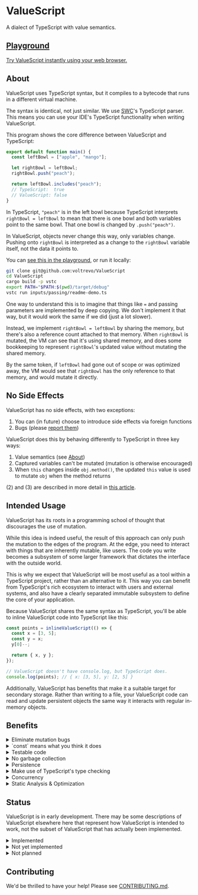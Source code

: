 # ValueScript

A dialect of TypeScript with value semantics.

## [Playground](https://valuescript.org/playground)

[Try ValueScript instantly using your web browser.](https://valuescript.org/playground)

## About

ValueScript uses TypeScript syntax, but it compiles to a bytecode that runs in a
different virtual machine.

The syntax is identical, not just similar. We use [SWC](https://swc.rs/)'s
TypeScript parser. This means you can use your IDE's TypeScript functionality
when writing ValueScript.

This program shows the core difference between ValueScript and TypeScript:

```ts
export default function main() {
  const leftBowl = ["apple", "mango"];

  let rightBowl = leftBowl;
  rightBowl.push("peach");

  return leftBowl.includes("peach");
  // TypeScript:  true
  // ValueScript: false
}
```

In TypeScript, `"peach"` is in the left bowl because TypeScript interprets
`rightBowl = leftBowl` to mean that there is one bowl and both variables point
to the same bowl. That one bowl is changed by `.push("peach")`.

In ValueScript, objects never change this way, only variables change. Pushing
onto `rightBowl` is interpreted as a change to the `rightBowl` variable itself,
not the data it points to.

You can
[see this in the playground](https://valuescript.org/playground/#/tutorial/valueSemantics.ts),
or run it locally:

```sh
git clone git@github.com:voltrevo/ValueScript
cd ValueScript
cargo build -p vstc
export PATH="$PATH:$(pwd)/target/debug"
vstc run inputs/passing/readme-demo.ts
```

One way to understand this is to imagine that things like `=` and passing
parameters are implemented by deep copying. We don't implement it that way, but
it would work the same if we did (just a lot slower).

Instead, we implement `rightBowl = leftBowl` by sharing the memory, but there's
also a reference count attached to that memory. When `rightBowl` is mutated, the
VM can see that it's using shared memory, and does some bookkeeping to represent
`rightBowl`'s updated value without mutating the shared memory.

By the same token, if `leftBowl` had gone out of scope or was optimized away,
the VM would see that `rightBowl` has the only reference to that memory, and
would mutate it directly.

## No Side Effects

ValueScript has no side effects, with two exceptions:

1. You can (in future) choose to introduce side effects via foreign functions
2. Bugs (please
   [report them](https://github.com/voltrevo/ValueScript/issues/new))

ValueScript does this by behaving differently to TypeScript in three key ways:

1. Value semantics (see [About](#about))
2. Captured variables can't be mutated (mutation is otherwise encouraged)
3. When `this` changes inside `obj.method()`, the updated `this` value is used
   to mutate `obj` when the method returns

(2) and (3) are described in more detail in
[this article](https://voltrevo.medium.com/valuescripts-unique-strategy-for-preventing-side-effects-ac8133735a11).

## Intended Usage

ValueScript has its roots in a programming school of thought that discourages
the use of mutation.

While this idea is indeed useful, the result of this approach can only push the
mutation to the edges of the program. At the edge, you need to interact with
things that are inherently mutable, like users. The code you write becomes a
subsystem of some larger framework that dictates the interface with the outside
world.

This is why we expect that ValueScript will be most useful as a tool within a
TypeScript project, rather than an alternative to it. This way you can benefit
from TypeScript's rich ecosystem to interact with users and external systems,
and also have a clearly separated immutable subsystem to define the core of your
application.

Because ValueScript shares the same syntax as TypeScript, you'll be able to
inline ValueScript code into TypeScript like this:

```ts
const points = inlineValueScript(() => {
  const x = [3, 5];
  const y = x;
  y[0]--;

  return { x, y };
});

// ValueScript doesn't have console.log, but TypeScript does.
console.log(points); // { x: [3, 5], y: [2, 5] }
```

Additionally, ValueScript has benefits that make it a suitable target for
secondary storage. Rather than writing to a file, your ValueScript code can read
and update persistent objects the same way it interacts with regular in-memory
objects.

## Benefits

<details>
<summary>Eliminate mutation bugs</summary>

Mutating things across your program is frequently intended, but it's also
frequently unintended, causing bugs.

This is why you are usually encouraged not to mutate function arguments, among
other things. Sometimes you'll see workaround like `const a = [...b];`. In
ValueScript, just write it the natural way.

</details>

<details>
<summary>`const` means what you think it does</summary>

Ever felt weird about using `const` in situations like this?

```ts
const values = [];

values.push(123);

return items;
```

Us too. The reason is that, in a mutable world, it's the array that `values`
points to that is mutating. Pushing to that array doesn't change `values` - it
still points to the same array, right?

In ValueScript, it's not the same array, because arrays don't change. Instead,
it is indeed the variable that changes, and therefore, if you mark it as
`const`, attempting to do so is a compile-time error.

</details>

<details>
<summary>Testable code</summary>

Testing code is all about being able to draw a boundary around something that
can be given inputs so that you can check its outputs against your expectations.

Being able to draw these boundaries is usually challenging in real-world
systems, because by default everything wants to connect to something tangible to
serve its purpose as directly as possible. Most things that matter to you become
untested because of their coupling to externalities that are too difficult to
meaningfully replicate in a test case. Testing degrades into an inauthentic
add-on that focuses on trivialities.

By using ValueScript, you can maintain a clear separation between a domain that
should be easy to test - the core of what your application does, and a domain
that is difficult to test - how your application talks to the world.

A ValueScript program is always a function that, when called with the same
inputs, produces the same outputs.

</details>

<details>
<summary>No garbage collection</summary>

In ValueScript, it's impossible to create data that circularly references
itself. This isn't because something is keeping watch and producing an error if
you do it accidentally. Rather, it's just an inherent consequence of how
ValueScript works:

```ts
let x = {};
x.x = x; // { x: {} }

// (In TypeScript: { x: { x: { x: { x: { ... } } }} })
```

Circular references are the whole reason why garbage collectors are needed
(assuming you want to reuse memory and don't want to figure out when it's safe
to do so). Without them, ValueScript is able to simply keep a count of how many
references each object has, and when that count drops to zero, it cleans up the
memory immediately.

</details>

<details>
<summary>Persistence</summary>

In a traditional mutable program, the important entities in that program often
can't be stored authentically without also capturing the state of the entire
program that contains them. Even when that isn't true, the entity needs to be
translated into a form that can be stored in a process we know and love called
_serialization_.

ValueScript is different. Everything can be persisted as its direct contents and
a recursive inclusion of its dependencies. This includes functions and class
instances (and the methods on those class instances). In ValueScript, everything
is plain data.

In fact, because ValueScript doesn't require garbage collection, it's also
possible to build up large structures that wouldn't fit into memory. Garbage
collection is a limiting factor on traditional languages on this point, because
you need to periodically fully traverse the memory to find things that can be
cleaned up.

</details>

<details>
<summary>Make use of TypeScript's type checking</summary>

ValueScript is similar enough to TypeScript that the type checker correctly
identifies type errors in ValueScript.

In fact, when the differences matter, the type checker often actually favors
ValueScript, not TypeScript.

E.g.

```ts
let a: { value?: string | number } = {};
a.value = "str";

let b = a;
b.value = 37;

type T = typeof a.value;
//              ~~~~~~~ TypeScript: 37
//              ~~~~~~~ ValueScript: "str"

// The type checker assigns `string` to `T`.
```

</details>

<details>
<summary>Concurrency</summary>

tl;dr:

- (This is not implemented yet)
- ValueScript is multi-threaded
- Calling an `async` function creates a new thread
- Because ValueScript functions are pure (async or not), the concurrent
  evaluation is guaranteed to be the same as sequential evaluation (ie no race
  conditions)
- You can write `value = promise.wait()` in a sync function, because this
  doesn't block other threads from running

By using value semantics, ValueScript ensures that a function, called with the
same arguments, always returns the same value (except for any side effects you
choose to introduce with foreign functions). This includes instance methods by
considering the instance data to be one of the arguments.

This means that once a function has its arguments, its result is fully
determined. It would be safe to evaluate the function concurrently because its
output cannot be affected by other code:

```ts
const f = (z: number): number => {
  const x = widget.calculate(37);
  const y = expensiveCalculation(z, z);

  return x + y;
};
```

Above, `widget` is captured by `f`. ValueScript requires that captured variables
are `const`, which means that `widget` cannot change, and therefore
`widget.calculate(37)` cannot change. This means that the value of `f(z)` is
independent of any other work that happens in our program.

Therefore, we could safely evaluate `f(z)` concurrently. In future, some
calculations might automatically be upgraded to concurrent execution, but
knowing when it is worthwhile to create a separate thread is a complex and
inexact science.

Instead, in the foreseeable future, ValueScript will allow concurrent evaluation
of `async` functions. Even if `f` isn't already `async`, you could evaluate it
concurrently like this:

```ts
const fPromise = (async () => f(z))();
```

Alternatively, something like `vs.thread` could make this more clear:

```ts
const fPromise = vs.thread(() => f(z));
```

Of course, functions like `f` could be made `async` to begin with, to signal the
intent that they are expensive calculations that justify a thread:

```ts
const f = async (z: number): Promise<number> => {
  const x = widget.calculate(37);
  const y = expensiveCalculation(z, z);

  return x + y;
});
```

Now `f` just returns a promise:

```ts
const fPromise = f(z);
```

Later, when you need the value inside `fPromise`, you can use `await` as normal:

```ts
const fValue = await fPromise;
```

However, this requires you to be inside an `async` function.

In JavaScript, it would be a big no-no to allow a method that synchronously
extracts the value of a promise by blocking evaluation until it became
available. This is because JavaScript is single-threaded, and there's usually
other work the runtime could be doing.

In ValueScript, the other work happens in other threads, so there's no reason to
prohibit it. ValueScript allows this via `promise.wait()`:

```ts
const fValue = f(z).wait();
```

Suppose instead that `f`, `widget.calculate`, and `expensiveCalculation` are all
sync functions. Suppose that `f` is part of an important API - it has users and
you can't require them to make changes. Allowing `.wait` means those users can
still benefit this multithreaded version of `f`:

```ts
const f = (z: number): number => {
  const [x, y] = Promise.all([
    vs.thread(() => widget.calculate(37)),
    vs.thread(() => expensiveCalculation(z, z)),
  ]).wait();

  return x + y;
};
```

You could also simplify code like `f` with a utility like `parallel`:

```ts
// Simple version that unnecessarily widens T when the jobs return different
// types
function parallel<T>(...jobs: (() => T)[]): T[] {
  return Promise.all(jobs.map(vs.thread)).wait();
}

const f = (z: number): number => {
  const [x, y] = parallel(
    () => widget.calculate(37),
    () => expensiveCalculation(z, z),
  );

  return x + y;
};
```

</details>

<details>
<summary>Static Analysis & Optimization</summary>

ValueScript dramatically expands the cases where program behavior can be
determined statically. In traditional languages, inferences about data in
variables are quickly lost because it is impossible to know whether some other
code might modify that data.

A relatively simple application of this is tree-shaking. ValueScript analyzers
will be able to determine much more accurately what code is actually used, and
only include that code for distribution. During development you can also get a
lot more feedback like 'this statement has no effect'.

Another important use-case here is testing. In the future, ValueScript will
include `vs.staticTest(name, fn)` which accepts a function taking no arguments,
which can therefore be computed statically. The compiler will emit an error if
the test fails.

</details>

## Status

ValueScript is in early development. There may be some descriptions of
ValueScript elsewhere here that represent how ValueScript is intended to work,
not the subset of ValueScript that has actually been implemented.

<details>
<summary>Implemented</summary>

- Classes
- Closures
- Loops
- Recursion
- Destructuring
- Exceptions
  - Variables changed during try block are reverted on catch
- Local imports
- Tree shaking
- Copy-on-write optimizations
- utf8 strings (_not_ JS's utf16 strings)
  - `"🫣".length -> 4`
  - (JS: `-> 2`)
  - `[0, 1, 2, 3, 4].map(i => "🫣"[i]) -> ["🫣", "", "", "", undefined]`
  - (JS: `-> ["\ud83e", "\udee3", undefined, undefined, undefined]`)
- `Math`
- Array standard methods (`.sort`, `.map`, `.filter`, etc.)
- Most string standard methods (`.includes`, `.slice`, `.split`, etc.)
- BigInt
- Many unusual JS things:
  - `[] + [] -> ""`
  - `[10, 1, 3].sort() -> [1, 10, 3]`
  - `"b" + "a" + +"a" + "a" -> "baNaNa"`
  - (With few exceptions like utf8, the goal is to just do things the JS way, to
    maximize familiarity for people coming from JS. We're open to revising this
    strategy, subject to
    [community feedback](https://github.com/voltrevo/ValueScript/issues/new).)

</details>

<details>
<summary>Not yet implemented</summary>

- Foreign functions
- Standardized foreign function packages for web/node/deno-like APIs
  - Sadly, there's currently _zero_ access to the host environment
  - We consider this extremely important, but want the language itself to be
    more robust before embarking on this enormous category of work
  - (Some small & strategic host access will probably be implemented earlier)
- Tools for embedding ValueScript in other languages
  - (The playground kinda does this, but the solution is purpose-built for the
    playground, and not intended to be used in other projects (you're welcome to
    try it of course, but better solutions are planned))
  - Webpack integration
    - `import immutableStuff from "ValueScript:./path/to/immutableStuff";`
  - Building JavaScript bundles containing ValueScript via embedded WebAssembly
    (or importing the required WebAssembly)
  - Transpiling ValueScript into JavaScript
    - E.g. `a.b.c++` -> `a = { ...a, b: { ...a.b, c: a.b.c + 1 } }`
  - `inlineValueScript(() => { /* ValueScript */ })`
    - Uses `.toString()` to get the source code and compiles and runs it in
      WebAssembly
  - C libraries, and bindings for python etc
- Structural comparison
  - `{} === {} -> true`
  - JS: `-> false`
  - This is a value semantics thing - objects don't have identity
- Enforcing `const`
- Temporal dead zones
- Iterators
- Rest and spread
- Generators
- Async functions
- TypeScript enums
- TypeScript namespaces
- Capturing `this` in arrow functions
- `export * from`
  - (`export { name } from` _does_ work)
- `import.meta`
- Dynamic imports
- Unusual JS things like passing unintended types to standard functions
- A workaround for JavaScript's utf16 strings
  - `jsˋ🫣ˋ.length -> 2`
  - `[0, 1, 2].map(i => jsˋ🫣ˋ[i]) -> [jsˋ\ud83eˋ, jsˋ\udee3ˋ, undefined]`
  - (To be fair to js, note that iteration uses code points:
    `[...jsˋ🫣🚀ˋ] -> [jsˋ🫣ˋ, jsˋ🚀ˋ]`)
- Importing modules from npm
  - (Even when this is implemented, many modules won't work due to their
    intention to run in a JS environment though. At least at first.)

</details>

<details>
<summary>Not planned</summary>

- Prototype pollution
- Mutating imported variables
- Reference semantics
- Mutating captured variables
- The `with` keyword
- utf16-based operations on native strings
  - (But see `jsˋˋ` workaround in not-yet section)
- `Math.random` (except as an opt-in foreign function)
- `Date.now` (except as an opt-in foreign function)

</details>

## Contributing

We'd be thrilled to have your help! Please see
[CONTRIBUTING.md](CONTRIBUTING.md).
